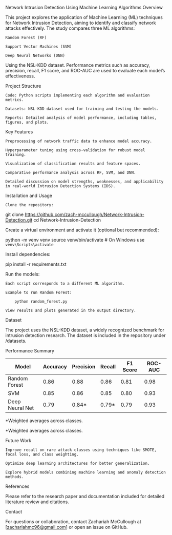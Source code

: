 Network Intrusion Detection Using Machine Learning Algorithms
Overview

This project explores the application of Machine Learning (ML) techniques for Network Intrusion Detection, aiming to identify and classify network attacks effectively. The study compares three ML algorithms:

    Random Forest (RF)

    Support Vector Machines (SVM)

    Deep Neural Networks (DNN)

Using the NSL-KDD dataset. Performance metrics such as accuracy, precision, recall, F1 score, and ROC-AUC are used to evaluate each model’s effectiveness.

Project Structure

    Code: Python scripts implementing each algorithm and evaluation metrics.

    Datasets: NSL-KDD dataset used for training and testing the models.

    Reports: Detailed analysis of model performance, including tables, figures, and plots.

Key Features

    Preprocessing of network traffic data to enhance model accuracy.

    Hyperparameter tuning using cross-validation for robust model training.

    Visualization of classification results and feature spaces.

    Comparative performance analysis across RF, SVM, and DNN.

    Detailed discussion on model strengths, weaknesses, and applicability in real-world Intrusion Detection Systems (IDS).

Installation and Usage

    Clone the repository:

git clone https://github.com/zach-mccullough/Network-Intrusion-Detection.git
cd Network-Intrusion-Detection

Create a virtual environment and activate it (optional but recommended):

python -m venv venv
source venv/bin/activate  # On Windows use `venv\Scripts\activate`

Install dependencies:

pip install -r requirements.txt

Run the models:

    Each script corresponds to a different ML algorithm.

    Example to run Random Forest:

        python random_forest.py

    View results and plots generated in the output directory.

Dataset

The project uses the NSL-KDD dataset, a widely recognized benchmark for intrusion detection research. The dataset is included in the repository under /datasets.

Performance Summary

| Model           | Accuracy | Precision | Recall | F1 Score | ROC-AUC |
|-----------------|----------|-----------|--------|----------|---------|
| Random Forest   | 0.86     | 0.88      | 0.86   | 0.81     | 0.98    |
| SVM             | 0.85     | 0.86      | 0.85   | 0.80     | 0.93    |
| Deep Neural Net | 0.79     | 0.84*     | 0.79*  | 0.79     | 0.93    |

*Weighted averages across classes.


*Weighted averages across classes.

Future Work

    Improve recall on rare attack classes using techniques like SMOTE, focal loss, and class weighting.

    Optimize deep learning architectures for better generalization.

    Explore hybrid models combining machine learning and anomaly detection methods.

References

Please refer to the research paper and documentation included for detailed literature review and citations.

Contact

For questions or collaboration, contact Zachariah McCullough at [zachariahmc96@gmail.com] or open an issue on GitHub.
